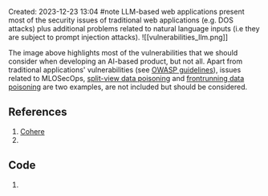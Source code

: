 Created: 2023-12-23 13:04
#note
LLM-based web applications present most of the security issues of traditional web applications (e.g. DOS attacks) plus additional problems related to natural language inputs (i.e they are subject to prompt injection attacks). 
![[vulnerabilities_llm.png]]

The image above highlights most of the vulnerabilities that we should consider when developing an AI-based product, but not all. Apart from traditional applications' vulnerabilities (see [OWASP guidelines](https://owasp.org/www-project-application-security-verification-standard/?ref=txt.cohere.com)), issues related to MLOSecOps, [split-view data poisoning](https://github.com/GangGreenTemperTatum/speaking/blob/main/dc604/hacker-summer-camp-23/Ads%20_%20Poisoning%20Web%20Training%20Datasets%20_%20Flow%20Diagram%20-%20Exploit%201%20Split-View%20Data%20Poisoning.jpeg?ref=txt.cohere.com) and [frontrunning data poisoning](https://github.com/GangGreenTemperTatum/speaking/blob/main/dc604/hacker-summer-camp-23/Ads%20_%20Poisoning%20Web%20Training%20Datasets%20_%20Flow%20Diagram%20-%20Exploit%202%20Frontrunning%20Data%20Poisoning.jpeg?ref=txt.cohere.com) are two examples, are not included but should be considered.
## References
1. [Cohere](https://txt.cohere.com/the-state-of-ai-security/)
2. 

## Code
1. 